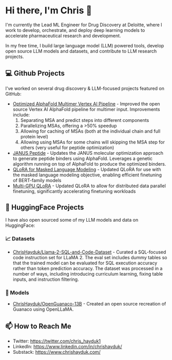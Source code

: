 # Hi there, I'm Chris 👋

I'm currently the Lead ML Engineer for Drug Discovery at Deloitte, where I work to develop, orchestrate, and deploy deep learning models to accelerate pharmaceutical research and development.

In my free time, I build large language model (LLM) powered tools, develop open source LLM models and datasets, and contribute to LLM research projects.

## 💻 Github Projects 

I've worked on several drug discovery & LLM-focused projects featured on GitHub:

- [Optimized AlphaFold Multimer Vertex AI Pipeline](https://github.com/ChrisHayduk/Optimized-AlphaFold-Multimer-Vertex-AI-Pipeline) - Improved the open source Vertex AI AlphaFold pipeline for multimer input. Improvements include:
  1. Separating MSA and predict steps into different components
  2. Parallelizing MSAs, offering a >50% speedup
  3. Allowing for caching of MSAs (both at the individual chain and full protein level)
  4. Allowing using MSAs for some chains will skipping the MSA step for others (very useful for peptide optimization)
- [JANUS Peptide](https://github.com/ChrisHayduk/JANUS-Peptide) - Updates the JANUS molecular optimization approach to generate peptide binders using AlphaFold. Leverages a genetic algorithm running on top of AlphaFold to produce the optimized binders.
- [QLoRA for Masked Language Modeling](https://github.com/ChrisHayduk/QLoRA-for-MLM) - Updated QLoRA for use with the masked language modeling objective, enabling efficient finetuning of BERT-family models
- [Multi-GPU QLoRA](https://github.com/ChrisHayduk/qlora-multi-gpu) - Updated QLoRA to allow for distributed data parallel finetuning, significantly accelerating finetuning workloads

## 🤗 HuggingFace Projects 

I have also open sourced some of my LLM models and data on HuggingFace: 

### 📈 Datasets

- [ChrisHayduk/Llama-2-SQL-and-Code-Dataset](https://huggingface.co/datasets/ChrisHayduk/Llama-2-SQL-and-Code-Dataset) - Curated a SQL-focused code instruction set for LLaMA 2. The eval set includes dummy tables so that the trained model can be evaluated for SQL execution accuracy rather than token prediction accuracy. The dataset was processed in a number of ways, including introducing curriculum learning, fixing table inputs, and instruction filtering.

### 🚀 Models

- [ChrisHayduk/OpenGuanaco-13B](https://huggingface.co/ChrisHayduk/OpenGuanaco-13B) - Created an open source recreation of Guanaco using OpenLLaMA.

## 📫 How to Reach Me

* Twitter: https://twitter.com/chris_hayduk1
* LinkedIn: https://www.linkedin.com/in/chrishayduk/
* Substack: https://www.chrishayduk.com/

<!--
**ChrisHayduk/ChrisHayduk** is a ✨ _special_ ✨ repository because its `README.md` (this file) appears on your GitHub profile.

Here are some ideas to get you started:

- 🔭 I’m currently working on ...
- 🌱 I’m currently learning ...
- 👯 I’m looking to collaborate on ...
- 🤔 I’m looking for help with ...
- 💬 Ask me about ...
- 
- 😄 Pronouns: ...
- ⚡ Fun fact: ...
-->
